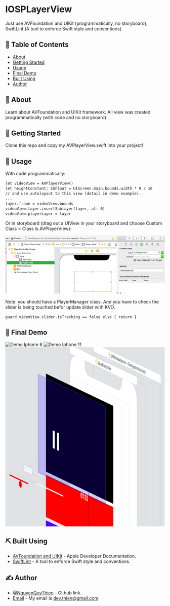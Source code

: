 # IOSPLayerView
Just use AVFoundation and UIKit (programmatically, no storyboard), SwiftLint (A tool to enforce Swift style and conventions).

## 📝 Table of Contents
+ [About](#about)
+ [Getting Started](#getting_started)
+ [Usage](#usage)
+ [Final Demo](#final_demo)
+ [Built Using](#usage)
+ [Author](#author)

## 🧐 About <a name = "about"></a>
Learn about AVFoundation and UIKit framework. All view was created programmatically (with code and no storyboard).

## 🏁 Getting Started <a name = "getting_started"></a>
Clone this repo and copy my AVPlayerView.swift into your project!

## 🎈 Usage <a name = "usage"></a>
With code programmatically:

```
let videoView = AVPlayerView()
let heightConstant: CGFloat = UIScreen.main.bounds.width * 9 / 16
// and use autolayout to this view (detail in demo example).
...
layer.frame = videoView.bounds
videoView.layer.insertSublayer(layer, at: 0)
videoView.playerLayer = layer
```

Or in storyboard (drag out a UIView in your storyboard and choose Custom Class > Class is AVPlayerView):

![Usage in storyboard](https://github.com/NguyenQuyThien/IOSPLayerView/blob/master/demo%20and%20screenshot/usage%20in%20storyboard.png)

Note: you should have a PlayerManager class. 
      And you have to check the slider is being touched befor update slider with KVO.

```
guard videoView.slider.isTracking == false else { return }
```

## 🎉 Final Demo <a name = "final_demo"></a>
![Demo Iphone 8](https://github.com/NguyenQuyThien/IOSPLayerView/blob/master/demo%20and%20screenshot/demoIphone8.gif)
![Demo Iphone 11](https://github.com/NguyenQuyThien/IOSPLayerView/blob/master/demo%20and%20screenshot/demoIphone11.gif)
![View Hierarchy](https://github.com/NguyenQuyThien/IOSPLayerView/blob/master/demo%20and%20screenshot/View%20Hierarchy.png)

## ⛏️ Built Using <a name = "built_using"></a>
- [AVFoundation and UIKit](https://developer.apple.com/documentation/) - Apple Developer Documentation.
- [SwiftLint](https://realm.github.io/SwiftLint) - A tool to enforce Swift style and conventions.

## ✍️ Author <a name = "author"></a>
- [@NguyenQuyThien](https://github.com/NguyenQuyThien) - Github link.
- [Email](dev.thien@gmail.com) - My email is dev.thien@gmail.com.

